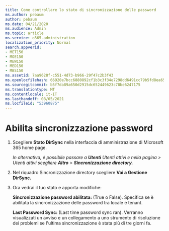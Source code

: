 ```yaml
---
title: Come controllare lo stato di sincronizzazione delle password
ms.author: pebaum
author: pebaum
ms.date: 04/21/2020
ms.audience: Admin
ms.topic: article
ms.service: o365-administration
localization_priority: Normal
search.appverid:
- MET150
- MOE150
- MEW150
- MED150
- MBS150
ms.assetid: 7aa9628f-c551-4d73-b966-29f47c2b3f43
ms.openlocfilehash: 66920e7bcc6880892cf1b3c3f34e7298dd6491cc79b5fd8ea6540ee10339f33e
ms.sourcegitcommit: b5f7da89a650d2915dc652449623c78be6247175
ms.translationtype: MT
ms.contentlocale: it-IT
ms.lasthandoff: 08/05/2021
ms.locfileid: "53960875"
---
```

# <a name="enable-password-sync"></a>Abilita sincronizzazione password

1.  Scegliere **Stato DirSync** nella interfaccia di amministrazione di Microsoft 365 home page. 
    
     *In alternativa, è possibile passare a **Utenti** Utenti attivi e nella pagina \> Utenti attivi scegliere **Altro** \> **Sincronizzazione directory.*** 
    
2. Nel riquadro Sincronizzazione directory scegliere **Vai a Gestione DirSync.** 
    
3. Ora vedrai il tuo stato e apporta modifiche:
    
    **Sincronizzazione password abilitata:** (True o False). Specifica se è abilitata la sincronizzazione delle password tra locale e tenant. 
    
    **Last Password Sync:** (Last time password sync ran). Verranno visualizzati un avviso e un collegamento a uno strumento di risoluzione dei problemi se l'ultima sincronizzazione è stata più di tre giorni fa. 
    

